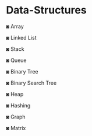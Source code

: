 # Data-Structures

◙ Array

◙ Linked List

◙ Stack

◙ Queue

◙ Binary Tree

◙ Binary Search Tree

◙ Heap

◙ Hashing

◙ Graph

◙ Matrix